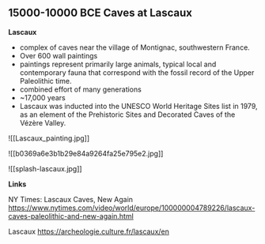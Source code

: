 ## 15000-10000 BCE Caves at Lascaux

**Lascaux**
- complex of caves near the village of Montignac, southwestern France. 
- Over 600  wall paintings 
- paintings represent primarily large animals, typical local and contemporary fauna that correspond with the fossil record of the Upper Paleolithic time. 
- combined effort of many generations
- ~17,000 years 
- Lascaux was inducted into the UNESCO World Heritage Sites list in 1979, as an element of the Prehistoric Sites and Decorated Caves of the Vézère Valley.

![[Lascaux_painting.jpg]]

![[b0369a6e3b1b29e84a9264fa25e795e2.jpg]]

![[splash-lascaux.jpg]]

**Links**

NY Times: Lascaux Caves, New Again
https://www.nytimes.com/video/world/europe/100000004789226/lascaux-caves-paleolithic-and-new-again.html

Lascaux
https://archeologie.culture.fr/lascaux/en